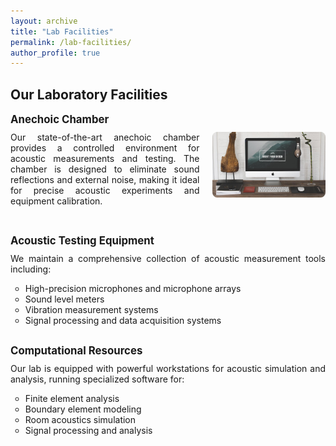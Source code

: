 ```yaml
---
layout: archive
title: "Lab Facilities"
permalink: /lab-facilities/
author_profile: true
---
```


<style>
  .facility-list {
    list-style-type: none;
    padding-left: 0;
  }

  .facility-item {
    margin-bottom: 30px;
  }

  .facility-name {
    font-size: 1.2em;
    font-weight: bold;
    margin-bottom: 10px;
  }

  .facility-description {
    text-align: justify;
    margin-bottom: 15px;
  }
</style>

<h2>Our Laboratory Facilities</h2>

<ul class="facility-list">
  <div class="facility-name">Anechoic Chamber</div>
  <li class="facility-item" style="display: flex; align-items: flex-start; gap: 20px;">
    <div style="flex: 1;">
      <div class="facility-description">
        Our state-of-the-art anechoic chamber provides a controlled environment for acoustic measurements and testing. The chamber is designed to eliminate sound reflections and external noise, making it ideal for precise acoustic experiments and equipment calibration.
      </div>
    </div>
    <div style="flex: 0.6;">
      <img src="/images/foo-bar-identity.jpg" alt="Anechoic Chamber" style="width: 100%; border-radius: 8px;">
    </div>
  </li>

  <li class="facility-item">
    <div class="facility-name">Acoustic Testing Equipment</div>
    <div class="facility-description">
      We maintain a comprehensive collection of acoustic measurement tools including:
      <ul>
        <li>High-precision microphones and microphone arrays</li>
        <li>Sound level meters</li>
        <li>Vibration measurement systems</li>
        <li>Signal processing and data acquisition systems</li>
      </ul>
    </div>
  </li>

  <li class="facility-item">
    <div class="facility-name">Computational Resources</div>
    <div class="facility-description">
      Our lab is equipped with powerful workstations for acoustic simulation and analysis, running specialized software for:
      <ul>
        <li>Finite element analysis</li>
        <li>Boundary element modeling</li>
        <li>Room acoustics simulation</li>
        <li>Signal processing and analysis</li>
      </ul>
    </div>
  </li>
</ul>
